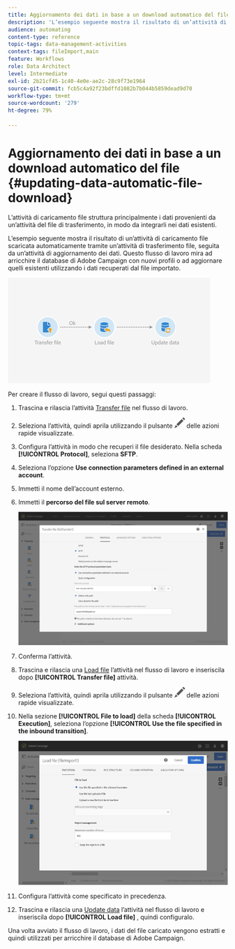 ```yaml
---
title: Aggiornamento dei dati in base a un download automatico del file
description: 'L’esempio seguente mostra il risultato di un’attività di caricamento file scaricata automaticamente tramite un’attività di trasferimento file, seguita da un’attività di aggiornamento dei dati. '
audience: automating
content-type: reference
topic-tags: data-management-activities
context-tags: fileImport,main
feature: Workflows
role: Data Architect
level: Intermediate
exl-id: 2b21cf45-1c40-4e0e-ae2c-28c9f73e1964
source-git-commit: fcb5c4a92f23bdffd1082b7b044b5859dead9d70
workflow-type: tm+mt
source-wordcount: '279'
ht-degree: 79%

---
```


# Aggiornamento dei dati in base a un download automatico del file {#updating-data-automatic-file-download}

L’attività di caricamento file struttura principalmente i dati provenienti da un’attività del file di trasferimento, in modo da integrarli nei dati esistenti.

L’esempio seguente mostra il risultato di un’attività di caricamento file scaricata automaticamente tramite un’attività di trasferimento file, seguita da un’attività di aggiornamento dei dati. Questo flusso di lavoro mira ad arricchire il database di Adobe Campaign con nuovi profili o ad aggiornare quelli esistenti utilizzando i dati recuperati dal file importato.

![](assets/load_file_workflow_ex1.png)

Per creare il flusso di lavoro, segui questi passaggi:

1. Trascina e rilascia l’attività [Transfer file](../../automating/using/transfer-file.md) nel flusso di lavoro.
1. Seleziona l’attività, quindi aprila utilizzando il pulsante ![](assets/edit_darkgrey-24px.png) delle azioni rapide visualizzate.
1. Configura l’attività in modo che recuperi il file desiderato. Nella scheda **[!UICONTROL Protocol]**, seleziona **SFTP**.
1. Seleziona l’opzione **Use connection parameters defined in an external account**.
1. Immetti il nome dell’account esterno.
1. Immetti il **percorso del file sul server remoto**.

   ![](assets/wkf_file_transfer_07.png)

1. Conferma l’attività.
1. Trascina e rilascia una [Load file](../../automating/using/load-file.md) l’attività nel flusso di lavoro e inseriscila dopo **[!UICONTROL Transfer file]** attività.
1. Seleziona l’attività, quindi aprila utilizzando il pulsante ![](assets/edit_darkgrey-24px.png) delle azioni rapide visualizzate.
1. Nella sezione **[!UICONTROL File to load]** della scheda **[!UICONTROL Execution]**, seleziona l’opzione **[!UICONTROL Use the file specified in the inbound transition]**.

   ![](assets/wkf_file_loading8.png)

1. Configura l’attività come specificato in precedenza.
1. Trascina e rilascia una [Update data](../../automating/using/update-data.md) l’attività nel flusso di lavoro e inseriscila dopo **[!UICONTROL Load file]** , quindi configuralo.

Una volta avviato il flusso di lavoro, i dati del file caricato vengono estratti e quindi utilizzati per arricchire il database di Adobe Campaign.

